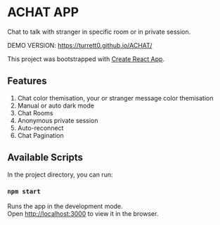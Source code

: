 # ACHAT APP 
  Chat to talk with stranger in specific room or in private session.
  
  DEMO VERSION: https://turrett0.github.io/ACHAT/

This project was bootstrapped with [Create React App](https://github.com/facebook/create-react-app).

## Features

1. Chat color themisation, your or stranger message color themisation
2. Manual or auto dark mode 
3. Chat Rooms
4. Anonymous private session
5. Auto-reconnect
6. Chat Pagination 


## Available Scripts

In the project directory, you can run:

### `npm start`

Runs the app in the development mode.\
Open [http://localhost:3000](http://localhost:3000) to view it in the browser.

